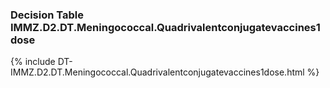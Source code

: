 ### Decision Table IMMZ.D2.DT.Meningococcal.Quadrivalentconjugatevaccines1dose
{% include DT-IMMZ.D2.DT.Meningococcal.Quadrivalentconjugatevaccines1dose.html %}


